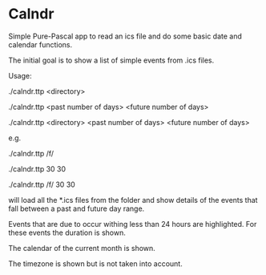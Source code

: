 Calndr
======

Simple Pure-Pascal app to read an ics file and do some basic date and
calendar functions.

The initial goal is to show a list of simple events from .ics files.

Usage:

./calndr.ttp  \<directory\>

./calndr.ttp  \<past number of days\> \<future number of days\>

./calndr.ttp  \<directory\> \<past number of days\> \<future number of days\>

e.g.

 ./calndr.ttp  /f/

 ./calndr.ttp  30 30

 ./calndr.ttp  /f/ 30 30
 
will load all the *.ics files from the folder and show details of the events
that fall between a past and future day range.

Events that are due to occur withing less than 24 hours are highlighted.
For these events the duration is shown.


The calendar of the current month is shown.

The timezone is shown but is not taken into account.